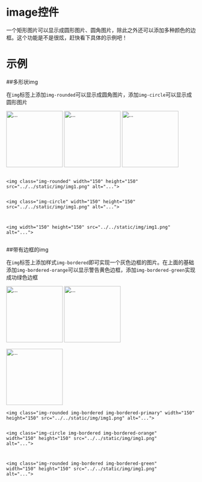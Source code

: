 # image控件

一个矩形图片可以显示成圆形图片、圆角图片，除此之外还可以添加多种颜色的边框。这个功能是不是很炫，赶快看下具体的示例吧！

# 示例


##多形状img

在`img`标签上添加`img-rounded`可以显示成圆角图片，添加`img-circle`可以显示成圆形图片
<div class="example-content">
<img class="img-rounded" width="150" height="150" src="../../static/img/img1.png" alt="...">

<img class="img-circle" width="150" height="150" src="../../static/img/img1.png" alt="...">

<img width="150" height="150" src="../../static/img/img1.png" alt="...">
</div>
<div class="examples-code"><pre><code>
&lt;img class="img-rounded" width="150" height="150" src="../../static/img/img1.png" alt="...">

&lt;img class="img-circle" width="150" height="150" src="../../static/img/img1.png" alt="...">

&lt;img width="150" height="150" src="../../static/img/img1.png" alt="...">
</code></pre>
</div>

##带有边框的img

在`img`标签上添加样式`img-bordered`即可实现一个灰色边框的图片。在上面的基础添加`img-bordered-orange`可以显示警告黄色边框，添加`img-bordered-green`实现成功绿色边框
<div class="example-content"><img class="img-rounded img-bordered img-bordered-primary" width="150" height="150" src="../../static/img/img1.png" alt="...">

<img class="img-circle img-bordered img-bordered-orange" width="150" height="150" src="../../static/img/img1.png" alt="...">

<img class="img-rounded img-bordered img-bordered-green" width="150" height="150" src="../../static/img/img1.png" alt="..."></div>
<div class="examples-code"><pre><code>&lt;img class="img-rounded img-bordered img-bordered-primary" width="150" height="150" src="../../static/img/img1.png" alt="...">

&lt;img class="img-circle img-bordered img-bordered-orange" width="150" height="150" src="../../static/img/img1.png" alt="...">

&lt;img class="img-rounded img-bordered img-bordered-green" width="150" height="150" src="../../static/img/img1.png" alt="..."></code></pre>
</div>


<!--### 示例1

示例1说明

### 示例2

示例2说-->

